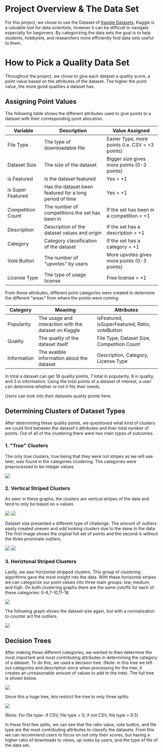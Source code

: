 # Project Overview & The Data Set

For this project, we chose to use the Dataset of [Kaggle Datasets](https://www.kaggle.com/morriswongch/kaggle-datasets). Kaggle is a valuable tool for data scientists, however it can be difficult to navigate especially for beginners. By categorizing the data sets the goal is to help students, hobbyists, and researchers more efficiently find data sets useful to them.

# How to Pick a Quality Data Set
Throughout the project, we chose to give each dataset a quality score, a point value based on the attributes of the dataset. The higher the point value, the more good qualities a dataset has. 

## Assigning Point Values
The following table shows the different attributes used to give points to a dataset with their corresponding point allocation. 

| Variable      | Description | Value Assigned|
| ------------- | ------------- | ------------- |
| File Type     | The type of downloadable file |Easier Type, more points (i.e. CSV = +3 points)  |
| Dataset Size  | The size of the dataset | Bigger size gives more points (0-3 points)  | 
| is Featured | Is the dataset featured| Yes = +1|
|is Super Featured | Has the dataset been featured for a long period of time| Yes = +1|
|Competition Count|The number of competitions the set has been in| If the set has been in a competition = +1|
|Description| Description of the dataset values and origin| If the set has a description = +1|
|Category| Category classification of the dataset| If the set has a category = +1|
|Vote Button|The number of "upvotes" by users| More upvotes gives more points (0-3 points)|
|License Type| The type of usage license | Free license  = +1 |

From these attributes, different point categories were created to determine the different "areas" from where the points were coming. 

| Category | Meaning | Attributes|
| ------------- | ------------- |------------- |
| Popularity | The usage and interaction with the dataset on Kaggle | isFeatured, isSuperFeatured, Ratio, voteButton|
|Quality|The quality of the dataset itself | File Type, Dataset Size, Competition Count|
|Information| The avalible information about the dataset| Description, Category, License Type|

In total a dataset can get 18 quality points, 7 total in popularity, 8 in quality, and 3 in information. Using the total points of a dataset of interest, a user can determine whether or not it fits their needs. 

Users can look into their datasets quality points here. 

## Determining Clusters of Dataset Types
After determining these quality points, we questioned what kind of clusters we could find between the dataset's attributes and their total number of points. Out of all of the clustering there were two main types of outcomes.

### 1. "True" Clusters
The only true clusters, true being that they were not stripes as we will see later, was found in the categories clustering. The categories were preprocessed to be integer values. 

<img src= "https://raw.githubusercontent.com/mdmsanta/ds3001_project/master/competition%20count.png">



### 2. Vertical Striped Clusters
As seen in these graphs, the clusters are vertical stripes of the data and tend to only be based on x-values.

<img src= "https://raw.githubusercontent.com/mdmsanta/ds3001_project/master/categories.png">

<img src= "https://raw.githubusercontent.com/mdmsanta/ds3001_project/master/votes.png">


Dataset size presented a different type of challenge. The amount of outliers easily created uneven and odd looking clusters due to the skew in the data. The first image shows the orginal full set of points and the second is without the three prominate outliers. 

<img src= "https://raw.githubusercontent.com/mdmsanta/ds3001_project/master/kmeans-size1.png">

<img src= "https://raw.githubusercontent.com/mdmsanta/ds3001_project/master/kmeans-size2.png">

### 3. Horiztonal Striped Clusters
Lastly, we saw horizontal stripped clusters. This group of clustering algorithms gave the most insight into the data. With these horizontal stripes we can categorize our point values into three main groups: low, medium, and high. On both clustering graphs there are the same cutoffs for each of these categories: 0-6,7-10,11-18.

<img src= "https://raw.githubusercontent.com/mdmsanta/ds3001_project/master/Kmeans-ratio.png">

The following graph shows the dataset size again, but with a normalization to counter act the outliers. 

<img src= "https://raw.githubusercontent.com/mdmsanta/ds3001_project/master/kmeans-size-N.png">

## Decision Trees
After making these different categories, we wanted to then determine the most important and most contributing attributes in determining the category of a dataset. To do this, we used a decision tree. (Note: in this tree we left out categories and description since when processing for the tree, it creates an unreasonable amount of values to add to the tree). The full tree is shown below. 


<img src= "https://raw.githubusercontent.com/mdmsanta/ds3001_project/master/TREEEEEEEE.PNG">

Since this a huge tree, lets restrict the tree to only three splits:

<img src= "https://raw.githubusercontent.com/mdmsanta/ds3001_project/master/finaltree.png">

(Note: For file type- if CSV, file type = 0; if not CSV, file type > 0.5)

In these first few splits, we can see that the ratio value, vote button, and file type are the most contributing attributes to classify the datasets. From this we can recommend users to focus on not only their scores, but having a higher ratio of downloads to views, up votes by users, and the type of file of the data set. 




